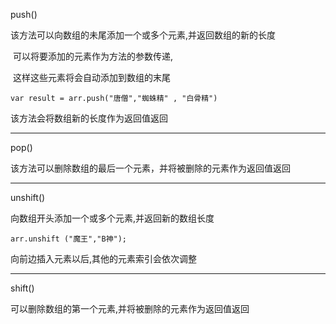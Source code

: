 push()

该方法可以向数组的未尾添加一个或多个元素,并返回数组的新的长度

​		可以将要添加的元素作为方法的参数传递,

​		这样这些元素将会自动添加到数组的末尾

```
var result = arr.push("唐僧","蜘蛛精" , "白骨精")
```

该方法会将数组新的长度作为返回值返回



----

pop()

该方法可以删除数组的最后一个元素，并将被删除的元素作为返回值返回



---

unshift()

向数组开头添加一个或多个元素,并返回新的数组长度

```
arr.unshift ("魔王","B神");
```

向前边插入元素以后,其他的元素索引会依次调整



---

 shift()

可以删除数组的第一个元素,并将被删除的元素作为返回值返回

